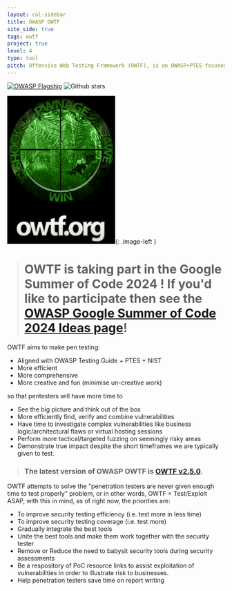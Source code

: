 ```yaml
---
layout: col-sidebar
title: OWASP OWTF
site_side: true
tags: owtf
project: true
level: 4
type: tool
pitch: Offensive Web Testing Framework (OWTF), is an OWASP+PTES focused try to unite great tools and make pen testing more efficient, written mostly in Python.
---
```

[![OWASP Flagship](https://img.shields.io/badge/owasp-flagship%20project-48A646.svg)](https://www.owasp.org/index.php/Category:OWASP_Project#tab=Project_Inventory)
![Github stars](https://img.shields.io/github/stars/owtf/owtf?label=Stars&style=social)

<style type="text/css">
.image-left {
  display: block;
  margin-left: auto;
  margin-right: auto;
  float: right;
}
</style>

![logo](/assets/images/OWTFLogo.png){: .image-left }

> # OWTF is taking part in the Google Summer of Code 2024 ! If you'd like to participate then see the [OWASP Google Summer of Code 2024 Ideas page](https://owasp.org/www-community/initiatives/gsoc/gsoc2024ideas)!

OWTF aims to make pen testing:

* Aligned with OWASP Testing Guide + PTES + NIST
* More efficient
* More comprehensive
* More creative and fun (minimise un-creative work)

so that pentesters will have more time to

* See the big picture and think out of the box
* More efficiently find, verify and combine vulnerabilities
* Have time to investigate complex vulnerabilities like business logic/architectural flaws or virtual hosting sessions
* Perform more tactical/targeted fuzzing on seemingly risky areas
* Demonstrate true impact despite the short timeframes we are typically given to test.

> ### **The latest version of OWASP OWTF is [OWTF v2.5.0](https://github.com/owtf/owtf/releases/tag/v2.5.0).**

OWTF attempts to solve the "penetration testers are never given enough time to test properly" problem, or in other words, OWTF = Test/Exploit ASAP, with this in mind, as of right now, the priorities are:

- To improve security testing efficiency (i.e. test more in less time)
- To improve security testing coverage (i.e. test more)
- Gradually integrate the best tools
- Unite the best tools and make them work together with the security tester
- Remove or Reduce the need to babysit security tools during security assessments
- Be a respository of PoC resource links to assist exploitation of vulnerabilities in order to illustrate risk to businesses.
- Help penetration testers save time on report writing
